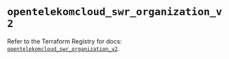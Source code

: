 # `opentelekomcloud_swr_organization_v2`

Refer to the Terraform Registry for docs: [`opentelekomcloud_swr_organization_v2`](https://registry.terraform.io/providers/opentelekomcloud/opentelekomcloud/1.36.17/docs/resources/swr_organization_v2).
